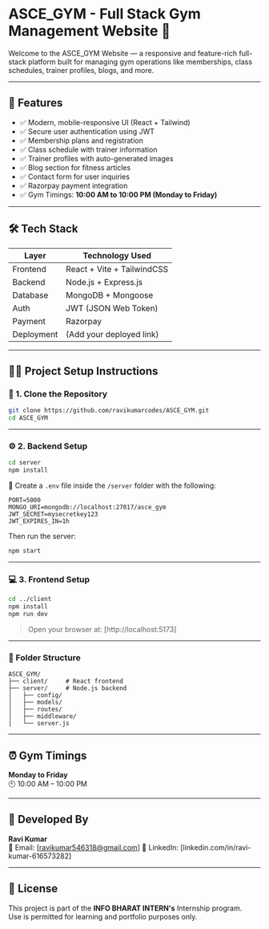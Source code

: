 # ASCE_GYM - Full Stack Gym Management Website 💪

Welcome to the ASCE_GYM Website — a responsive and feature-rich full-stack platform built for managing gym operations like memberships, class schedules, trainer profiles, blogs, and more.

---

## 🌟 Features

- ✅ Modern, mobile-responsive UI (React + Tailwind)
- ✅ Secure user authentication using JWT
- ✅ Membership plans and registration
- ✅ Class schedule with trainer information
- ✅ Trainer profiles with auto-generated images
- ✅ Blog section for fitness articles
- ✅ Contact form for user inquiries
- ✅ Razorpay payment integration
- ✅ Gym Timings: **10:00 AM to 10:00 PM (Monday to Friday)**

---

## 🛠 Tech Stack

| Layer      | Technology Used           |
|------------|---------------------------|
| Frontend   | React + Vite + TailwindCSS|
| Backend    | Node.js + Express.js      |
| Database   | MongoDB + Mongoose        |
| Auth       | JWT (JSON Web Token)      |
| Payment    | Razorpay                  |
| Deployment | (Add your deployed link)  |

---

## 🧑‍💻 Project Setup Instructions

### 📁 1. Clone the Repository

```bash
git clone https://github.com/ravikumarcodes/ASCE_GYM.git
cd ASCE_GYM
```

---

### ⚙️ 2. Backend Setup

```bash
cd server
npm install
```

🔐 Create a `.env` file inside the `/server` folder with the following:

```env
PORT=5000
MONGO_URI=mongodb://localhost:27017/asce_gym
JWT_SECRET=mysecretkey123
JWT_EXPIRES_IN=1h
```

Then run the server:

```bash
npm start
```

---

### 💻 3. Frontend Setup

```bash
cd ../client
npm install
npm run dev
```

> Open your browser at: [http://localhost:5173]

---

### 📁 Folder Structure

```
ASCE_GYM/
├── client/     # React frontend
├── server/     # Node.js backend
│   ├── config/
│   ├── models/
│   ├── routes/
│   ├── middleware/
│   └── server.js
```

---

## ⏰ Gym Timings

**Monday to Friday**  
🕙 10:00 AM – 10:00 PM

---

## 👤 Developed By

**Ravi Kumar**  
📧 Email: [ravikumar546318@gmail.com] 
🔗 LinkedIn: [linkedin.com/in/ravi-kumar-616573282]

---

## 📝 License

This project is part of the **INFO BHARAT INTERN's** Internship program.  
Use is permitted for learning and portfolio purposes only.